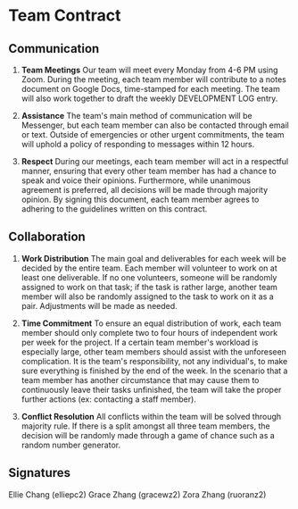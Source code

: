# Team Contract

## Communication

1. **Team Meetings** Our team will meet every Monday from 4-6 PM using Zoom. During the meeting, each team member will contribute to a notes document on Google Docs, time-stamped for each meeting. The team will also work together to draft the weekly DEVELOPMENT LOG entry.

2. **Assistance** The team's main method of communication will be Messenger, but each team member can also be contacted through email or text. Outside of emergencies or other urgent commitments, the team will uphold a policy of responding to messages within 12 hours.

3. **Respect** During our meetings, each team member will act in a respectful manner, ensuring that every other team member has had a chance to speak and voice their opinions. Furthermore, while unanimous agreement is preferred, all decisions will be made through majority opinion. By signing this document, each team member agrees to adhering to the guidelines written on this contract.

## Collaboration

1. **Work Distribution** The main goal and deliverables for each week will be decided by the entire team. Each member will volunteer to work on at least one deliverable. If no one volunteers, someone will be randomly assigned to work on that task; if the task is rather large, another team member will also be randomly assigned to the task to work on it as a pair. Adjustments will be made as needed.

2. **Time Commitment** To ensure an equal distribution of work, each team member should only complete two to four hours of independent work per week for the project. If a certain team member's workload is especially large, other team members should assist with the unforeseen complication. It is the team's responsibility, not any individual's, to make sure everything is finished by the end of the week. In the scenario that a team member has another circumstance that may cause them to continuously leave their tasks unfinished, the team will take the proper further actions (ex: contacting a staff member). 

3. **Conflict Resolution** All conflicts within the team will be solved through majority rule. If there is a split amongst all three team members, the decision will be randomly made through a game of chance such as a random number generator.

## Signatures

Ellie Chang (elliepc2) Grace Zhang (gracewz2) Zora Zhang (ruoranz2)
